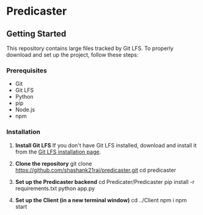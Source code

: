 # Predicaster

## Getting Started

This repository contains large files tracked by Git LFS. To properly download and set up the project, follow these steps:

### Prerequisites

- Git
- Git LFS
- Python
- pip
- Node.js
- npm

### Installation

1. **Install Git LFS**
   If you don't have Git LFS installed, download and install it from the [Git LFS installation page](https://git-lfs.github.com/).

2. **Clone the repository**
git clone https://github.com/shashank21raj/predicaster.git
cd predicaster
3. **Set up the Predicaster backend**
cd Predicater/Predicaster
pip install -r requirements.txt
python app.py

4. **Set up the Client (in a new terminal window)**
cd ../Client
npm i
npm start
